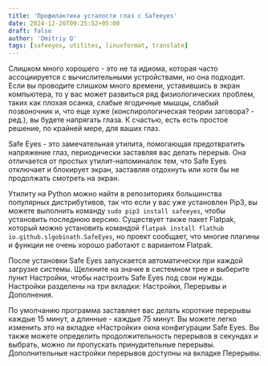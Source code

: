 ```yaml
---
title: 'Профилактика усталости глаз с Safeeyes'
date: 2024-12-26T09:25:52+05:00
draft: false
author: 'Dmitriy Q'
tags: [safeeyes, utilites, linuxformat, translate]
---
```

Слишком много хорошего - это не та идиома, которая часто ассоциируется с вычислительными устройствами, но она подходит.
Если вы проводите слишком много времени, уставившись в экран компьютера, то у вас может развиться ряд физиологических
проблем, таких как плохая осанка, слабые ягодичные мышцы, слабый позвоночник и, что еще хуже (конспирологическая
теории заговора? - ред.), вы будете напрягать глаза. К счастью, есть есть простое решение, по крайней мере, для ваших глаз.

Safe Eyes - это замечательная утилита, помогающая предотвратить напряжение глаз, периодически заставляя вас делать перерыв.
 Она отличается от простых утилит-напоминалок тем, что Safe Eyes отключает и блокирует экран, заставляя отдохнуть
 или хотя бы не продолжать смотреть на экран.

Утилиту на Python можно найти в репозиториях большинства популярных дистрибутивов, так что если у вас уже установлен
Pip3, вы можете выполнить команду `sudo pip3 install safeeyes`, чтобы установить последнюю версию. Существует
также пакет Flatpak, который можно установить командой `flatpak install flathub io.github.slgobinath.SafeEyes`, но проект
сообщает, что многие плагины и функции не очень хорошо работают с вариантом Flatpak.

После установки Safe Eyes запускается автоматически при каждой загрузке системы. Щелкните на значке в системном
трее и выберите пункт Настройки, чтобы настроить Safe Eyes под свои нужды. Настройки разделены на три вкладки:
Настройки, Перерывы и Дополнения.

По умолчанию программа заставляет вас делать короткие перерывы каждые 15 минут, а длинные - каждые 75 минут.
Вы можете легко изменить это на вкладке «Настройки» окна конфигурации Safe Eyes. Вы также можете определить
продолжительность перерывов в секундах и выбрать, можно ли пропускать принудительные перерывы. Дополнительные
настройки перерывов доступны на вкладке Перерывы.


